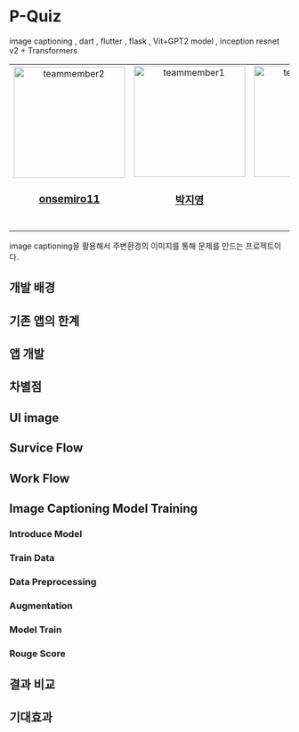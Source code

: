 # P-Quiz
image captioning , dart , flutter , flask , Vit+GPT2 model , inception resnet v2 + Transformers

<table>
  <tr>
    <td align="center"><a href="https://github.com/onsemiro11"><img src="https://avatars.githubusercontent.com/u/49609175?v=4" width="200px;" alt="teammember2"/><br /><h3><b><a href="https://github.com/onsemiro11">onsemiro11</b></h3></a><br /></td>
    <td align="center"><a href="https://github.com/"><img src="https://avatars.githubusercontent.com/u/" width="200px;" alt="teammember1"/><br /><h3><b><a href="https://github.com/">박지영</b></h3></a><br /></td>
    <td align="center"><a href="https://github.com/"><img src="https://avatars.githubusercontent.com/u/" width="200px;" alt="teammember2"/><br /><h3><b><a href="https://github.com/">김지원</b></h3></a><br /></td>
    <td align="center"><a href="https://github.com/"><img src="https://avatars.githubusercontent.com/u/" width="200px;" alt="teammember2"/><br /><h3><b><a href="https://github.com/">이승열</b></h3></a><br /></td>
  </tr>
<table>
  
image captioning을 활용해서 주변환경의 이미지를 통해 문제를 만드는 프로젝트이다.

## 개발 배경


## 기존 앱의 한계


## 앱 개발


## 차별점


## UI image


## Survice Flow


## Work Flow


## Image Captioning Model Training


### Introduce Model

### Train Data

### Data Preprocessing

### Augmentation

### Model Train

### Rouge Score


## 결과 비교


## 기대효과
